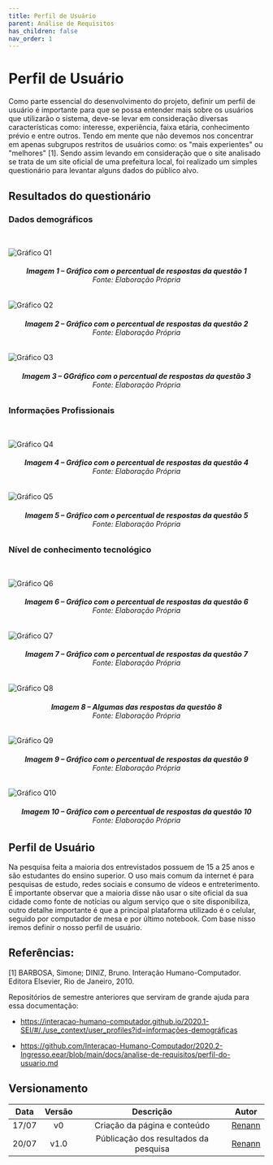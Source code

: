 ```yaml
---
title: Perfil de Usuário
parent: Análise de Requisitos
has_children: false
nav_order: 1
---
```


# Perfil de Usuário 

Como parte essencial do desenvolvimento do projeto, definir um perfil de usuário é importante para que se possa entender mais sobre os usuários que utilizarão o sistema, deve-se levar em consideração diversas características como: interesse, experiência, faixa etária, conhecimento prévio e entre outros. 
Tendo em mente que não devemos nos concentrar em apenas subgrupos restritos de usuários como: os "mais experientes" ou "melhores" [1]. Sendo assim levando em consideração que o site analisado se trata de um site oficial de uma prefeitura local, foi realizado um simples questionário para levantar alguns dados do público alvo.

## Resultados do questionário

### Dados demográficos 
<br>

![Gráfico Q1](../assets/resultadoDeQuestionarioPerfilDeUsuario/Q1.png)
<figcaption align='center'>
 <h6> <b>Imagem 1 – Gráfico com o percentual de respostas da questão 1</b><br>
  Fonte: Elaboração Própria</h6>
</figcaption>

![Gráfico Q2](../assets/resultadoDeQuestionarioPerfilDeUsuario/Q2.jpeg)
<figcaption align='center'>
 <h6> <b>Imagem 2 – Gráfico com o percentual de respostas da questão 2</b><br>
  Fonte: Elaboração Própria</h6>
</figcaption>

![Gráfico Q3](../assets/resultadoDeQuestionarioPerfilDeUsuario/Q3.jpeg)
<figcaption align='center'>
 <h6> <b>Imagem 3 – GGráfico com o percentual de respostas da questão 3</b><br>
  Fonte: Elaboração Própria</h6>
</figcaption>

### Informações Profissionais
<br>

![Gráfico Q4](../assets/resultadoDeQuestionarioPerfilDeUsuario/Q4.jpeg)
<figcaption align='center'>
 <h6> <b>Imagem 4 – Gráfico com o percentual de respostas da questão 4</b><br>
  Fonte: Elaboração Própria</h6>
</figcaption>

![Gráfico Q5](../assets/resultadoDeQuestionarioPerfilDeUsuario/Q5.jpeg)
<figcaption align='center'>
 <h6> <b>Imagem 5 – Gráfico com o percentual de respostas da questão 5</b><br>
  Fonte: Elaboração Própria</h6>
</figcaption>

### Nível de conhecimento tecnológico
<br>

![Gráfico Q6](../assets/resultadoDeQuestionarioPerfilDeUsuario/Q6.jpeg)
<figcaption align='center'>
 <h6> <b>Imagem 6 – Gráfico com o percentual de respostas da questão 6</b><br>
  Fonte: Elaboração Própria</h6>
</figcaption>

![Gráfico Q7](../assets/resultadoDeQuestionarioPerfilDeUsuario/Q7.jpeg)
<figcaption align='center'>
 <h6> <b>Imagem 7 – Gráfico com o percentual de respostas da questão 7</b><br>
  Fonte: Elaboração Própria</h6>
</figcaption>

![Gráfico Q8](../assets/resultadoDeQuestionarioPerfilDeUsuario/Q8.jpeg)
<figcaption align='center'>
 <h6> <b>Imagem 8 – Algumas das respostas da questão 8</b><br>
  Fonte: Elaboração Própria</h6>
</figcaption>

![Gráfico Q9](../assets/resultadoDeQuestionarioPerfilDeUsuario/Q9.jpeg)
<figcaption align='center'>
 <h6> <b>Imagem 9 – Gráfico com o percentual de respostas da questão 9</b><br>
  Fonte: Elaboração Própria</h6>
</figcaption>

![Gráfico Q10](../assets/resultadoDeQuestionarioPerfilDeUsuario/Q10.jpeg)
<figcaption align='center'>
 <h6> <b>Imagem 10 – Gráfico com o percentual de respostas da questão 10</b><br>
  Fonte: Elaboração Própria</h6>
</figcaption>


## Perfil de Usuário

Na pesquisa feita a maioria dos entrevistados possuem de 15 a 25 anos e são estudantes do ensino superior. O uso mais comum da internet é para pesquisas de estudo, redes sociais e consumo de vídeos e entreterimento. É importante observar que a maioria disse não usar o site oficial da sua cidade como fonte de notícias ou algum serviço que o site disponibiliza, outro detalhe importante é que a principal plataforma utilizado é o celular, seguido por computador de mesa e por último notebook. Com base nisso iremos definir o nosso perfil de usuário. 

## Referências:

[1] BARBOSA, Simone; DINIZ, Bruno. Interação Humano-Computador. Editora Elsevier, Rio de Janeiro, 2010.

Repositórios de semestre anteriores que serviram de grande ajuda para essa documentação: 

- https://interacao-humano-computador.github.io/2020.1-SEI/#/./use_context/user_profiles?id=informações-demográficas

- https://github.com/Interacao-Humano-Computador/2020.2-Ingresso.eear/blob/main/docs/analise-de-requisitos/perfil-do-usuario.md

## Versionamento

| Data  | Versão |     Descrição     |    Autor    |
|:-----:|:------:|:-----------------:|:-----------:|
| 17/07 |   v0   | Criação da página e conteúdo | [Renann](https://github.com/NyndoND) |
| 20/07 |   v1.0   | Públicação dos resultados da pesquisa | [Renann](https://github.com/NyndoND) |
